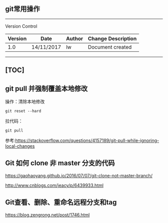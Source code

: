 ## git常用操作
---
Version Control

| Version | Date       | Author      | Change Description |
| ------- | ---------- | ----------- | ------------------ |
| 1.0     | 14/11/2017 | lw | Document created   |

---
[TOC]
---

## git pull 并强制覆盖本地修改
操作：清除本地修改
```
git reset --hard
```
拉代码：
```
git pull
```
参考:https://stackoverflow.com/questions/4157189/git-pull-while-ignoring-local-changes

## Git 如何 clone 非 master 分支的代码
https://gaohaoyang.github.io/2016/07/07/git-clone-not-master-branch/

http://www.cnblogs.com/jeacy/p/6439933.html

## Git查看、删除、重命名远程分支和tag
https://blog.zengrong.net/post/1746.html


